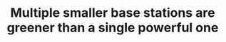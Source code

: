 ---
layout: publication
title: "Multiple smaller base stations are greener than a single powerful one"
short_title: "Base Station Densification"
tags: Communications
cover: /data/images/hotc_cover.png
authors: "Agrim Gupta, Ish Jain, Dinesh Bharadia"
author_list:
    - name: Agrim Gupta
      url: https://agrim9.github.io/
      email: agg003@ucsd.edu
    - name: Ish Jain # url field is optional
      email: ikjain@ucsd.edu
    - name: Dinesh Bharadia
      url: https://dineshb-ucsd.github.io/
      email: dineshb@ucsd.edu
eqcon: false #Put true if you want equal contrribution on pub page
conference: "HotCarbon’22: 1st Workshop on Sustainable Computer Systems Design and Implementation"
conference_site: https://hotcarbon.org/
paper: /data/files/hotc_paper.pdf
slides: /data/files/HotCarbon_slides_pdf.pdf
video: https://www.youtube.com/embed/3H_-jbiaoF8?si=9zaAxXqVYxwdbB3z
video_str: Hotcarbon Talk
description:
    - title: "How much should our mobile networks densify?"
      text: "With uniform densification of base-stations, the dependency on power amplifiers to transmit at unreasonble high powers reduces and opens the doors for greener wireless networks. At the same time, large-scale densification will lead to mushrooming of base-station hardware, which will start consuming more power. Hence, there exists a green-point of densification. Checkout our short HotCarbon’22 workshop paper which shows empirical models on green densification levels! "
      image: /data/images/hotc_greenpt.png
      image_width: 800

---